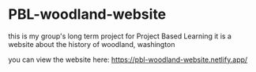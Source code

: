 # PBL-woodland-website

this is my group's long term project for Project Based Learning
it is a website about the history of woodland, washington

you can view the website here: https://pbl-woodland-website.netlify.app/